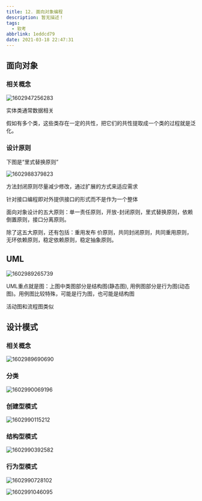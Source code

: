 ```yaml
---
title: 12. 面向对象编程
description: 暂无描述！
tags:
  - 软考
abbrlink: 1eddcd79
date: 2021-03-18 22:47:31
---
```




##  面向对象

### 相关概念

![1602947256283](http://blog.cdn.ionluo.cn/blog/1602947256283.png)

实体类通常数据相关

假如有多个类，这些类存在一定的共性，把它们的共性提取成一个类的过程就是泛化。



### 设计原则

下图是“里式替换原则”

![1602988379823](http://blog.cdn.ionluo.cn/blog/1602988379823.png)

方法封闭原则尽量减少修改，通过扩展的方式来适应需求

针对接口编程即对外提供接口的形式而不是作为一个整体



面向对象设计的五大原则：单一责任原则，开放-封闭原则，里式替换原则，依赖倒置原则，接口分离原则。

除了这五大原则，还有包括：重用发布 价原则，共同封闭原则，共同重用原则，无环依赖原则，稳定依赖原则，稳定抽象原则。



## UML

![1602989265739](http://blog.cdn.ionluo.cn/blog/1602989265739.png)

UML重点就是图：上图中类图部分是结构图(静态图), 用例图部分是行为图(动态图)。用例图比较特殊，可能是行为图，也可能是结构图

活动图和流程图类似

## 设计模式

### 相关概念

![1602989690690](http://blog.cdn.ionluo.cn/blog/1602989690690.png)

### 分类

![1602990069196](http://blog.cdn.ionluo.cn/blog/1602990069196.png)

### 创建型模式

![1602990115212](http://blog.cdn.ionluo.cn/blog/1602990115212.png)

### 结构型模式

![1602990392582](http://blog.cdn.ionluo.cn/blog/1602990392582.png)

### 行为型模式

![1602990728102](http://blog.cdn.ionluo.cn/blog/1602990728102.png)

![1602991046095](http://blog.cdn.ionluo.cn/blog/1602991046095.png)

 